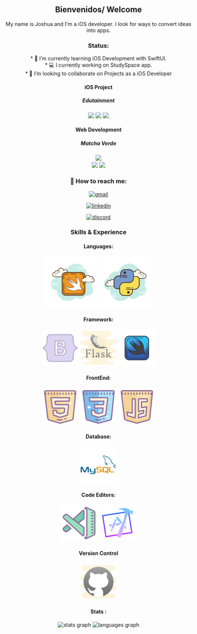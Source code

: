 <div align="center" padding="20">
  

## Bienvenidos/ Welcome

My name is Joshua and I'm a iOS developer. I look for ways to convert ideas into apps.
</div>





<div align="center">




### Status:


</div>
<div align="center">
* 🧠 I’m currently learning iOS Development with SwiftUI.
</div>
  <div align="center">
* 💻 I currently working on StudySpace app.
  </div>
<div align="center">
  * 👥 I’m looking to collaborate on Projects as a iOS Developer
</div>


<div align="center" padding="20">

#### iOS Project
##### Edutainment
<div>

  <img src="https://github.com/user-attachments/assets/c482fe16-2049-4448-bca1-28949b4af382" width="150px"/>
  <img src="https://github.com/user-attachments/assets/30585232-0362-4974-bb8e-87099ac81e07" width="150px"/>
  <img src="https://github.com/user-attachments/assets/94ad43b0-f6aa-4c2c-a5bf-52cb3af829ae" width="150px"/>
  
</div>

</div>

<div align="center" padding="20">
  
#### Web Development
##### Matcha Verde

<div>

<div>

  <img src="https://github.com/user-attachments/assets/ebd63981-d8f4-4b1d-b3de-c2de8c248d1a" width="150px"/>
</div>
    <img src="https://github.com/user-attachments/assets/a0539805-56e7-4e7f-8137-6136757aadef"  width="325px"/>
  <img src="https://github.com/user-attachments/assets/165bd150-201b-4c09-b2d6-a8cfef0dd95e" width="325px"/>
  
</div>


</div>




<div align="center" padding="50">
  
  ### 📲 How to reach me: 
  
</div>

<div align="center">
  
[<img src='https://cdn.jsdelivr.net/npm/simple-icons@3.0.1/icons/gmail.svg' alt='gmail' height='40'>](https://www.joshua06rosado@gmail.com/)

[<img src='https://cdn.jsdelivr.net/npm/simple-icons@3.0.1/icons/linkedin.svg' alt='linkedin' height='40'>](https://www.linkedin.com/in/www.linkedin.com/in/joshua-rosado-olivencia/)  

[<img src='https://cdn.jsdelivr.net/npm/simple-icons@3.0.1/icons/discord.svg' alt='discord' height='40'>](https://www.discordapp.com/users/979162047604461588/)

</div>

<div align="center">
  
  ### Skills & Experience 
  
  
  #### Languages:
  <div align="center">
   <img src= "https://github.com/JoshuaRosado/JoshuaRosado/blob/main/icons8-swift-300.png" width="140"/>
   <img src= "https://github.com/JoshuaRosado/JoshuaRosado/blob/main/icons8-python-cloud-180.png" width="140"/>
  </div>
  
  #### Framework:
  <div align="center">
    <img src="https://github.com/JoshuaRosado/JoshuaRosado/blob/main/icons8-bootstrap-office-l-120.png" width="100"/>
    <img src="https://github.com/JoshuaRosado/JoshuaRosado/blob/main/icons8-flask-cute-clipart-120.png" width="100"/>
    <img src="https://github.com/JoshuaRosado/JoshuaRosado/blob/main/icons8-swiftui-color-hand-drawn-120.png" width="100"/>
  </div>
    
  #### FrontEnd:
  <div align="center">
    <img src="https://github.com/JoshuaRosado/JoshuaRosado/blob/main/icons8-html-120.png" width="100"/>
    <img src="https://github.com/JoshuaRosado/JoshuaRosado/blob/main/icons8-css-192.png" width="100"/>
    <img src="https://github.com/JoshuaRosado/JoshuaRosado/blob/main/icons8-javascript-192.png" width="100"/>
  </div>
    
  #### Database:
  
  <img src="https://github.com/JoshuaRosado/JoshuaRosado/blob/main/mysql-original-wordmark.svg" width="100"/>
  
  
  #### Code Editors:
  <div align="center">
    <img src="https://github.com/JoshuaRosado/JoshuaRosado/blob/main/icons8-vs-code-120.png" width="100"/>
    <img src="https://github.com/JoshuaRosado/JoshuaRosado/blob/main/icons8-xcode-gradient-120.png" width="100"/>
  </div>

  #### Version Control
  <img src="https://github.com/JoshuaRosado/JoshuaRosado/blob/main/icons8-git-192.png" width="100"/>
</div>





<div align="center">
  
  #### Stats :
  
  <img src="https://github-readme-stats.vercel.app/api?username=JoshuaRosado&hide_title=false&hide_rank=false&show_icons=true&include_all_commits=true&count_private=true&disable_animations=false&theme=dracula&locale=en&hide_border=false&order=1" height="150" alt="stats graph"  />
  <img src="https://github-readme-stats.vercel.app/api/top-langs?username=JoshuaRosado&locale=en&hide_title=false&layout=compact&card_width=320&langs_count=5&theme=dracula&hide_border=false&order=2" height="150" alt="languages graph"  />
</div>








